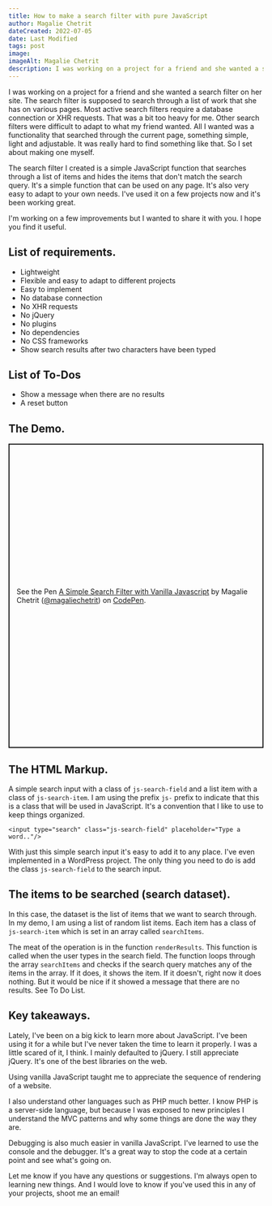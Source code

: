 ```yaml
---
title: How to make a search filter with pure JavaScript
author: Magalie Chetrit
dateCreated: 2022-07-05
date: Last Modified
tags: post
image:
imageAlt: Magalie Chetrit
description: I was working on a project for a friend and she wanted a search filter on her site. Most active search filters require a database connection or XHR requests. That was a bit too heavy for me. All I wanted was a functionality that searched through the current page, something light and simple. I couldn't really find anything so I set about making one myself
---
```

 I was working on a project for a friend and she wanted a search filter on her site. The search filter is supposed to search through a list of work that she has on various pages.
 Most active search filters require a database connection or XHR requests. That was a bit too heavy for me. Other search filters were difficult to adapt to what my friend wanted.
 All I wanted was a functionality that searched through the current page, something simple, light and adjustable. It was really hard to find something like that. So I set about making one myself.

The search filter I created is a simple JavaScript function that searches through a list of items and hides the items that don't match the search query. It's a simple function that can be used on any page. It's also very easy to adapt to your own needs. I've used it on a few projects now and it's been working great.

I'm working on a few improvements but I wanted to share it with you. I hope you find it useful.
## List of requirements.
- Lightweight
- Flexible and easy to adapt to different projects
- Easy to implement
- No database connection
- No XHR requests
- No jQuery
- No plugins
- No dependencies
- No CSS frameworks
- Show search results after two characters have been typed

## List of To-Dos
- Show a message when there are no results
- A reset button


## The Demo.
<p class="codepen" data-height="600" data-theme-id="dark" data-default-tab="result" data-slug-hash="MWxWXyE" data-user="magaliechetrit" style="height: 600px; box-sizing: border-box; display: flex; align-items: center; justify-content: center; border: 2px solid; margin: 1em 0; padding: 1em;">
  <span>See the Pen <a href="https://codepen.io/magaliechetrit/pen/MWxWXyE">
  A Simple Search Filter with Vanilla Javascript</a> by Magalie Chetrit (<a href="https://codepen.io/magaliechetrit">@magaliechetrit</a>)
  on <a href="https://codepen.io">CodePen</a>.</span>
</p>
<script async src="https://cpwebassets.codepen.io/assets/embed/ei.js"></script>

## The HTML Markup.
A simple search input with a class of `js-search-field` and a list item with a class of `js-search-item`. I am using the prefix `js-` prefix to indicate that this is a class that will be used in JavaScript. It's a convention that I like to use to keep things organized.

```<input type="search" class="js-search-field" placeholder="Type a word.."/>```

With just this simple search input it's easy to add it to any place. I've even implemented in a WordPress project. The only thing you need to do is add the class `js-search-field` to the search input.

## The items to be searched (search dataset).
In this case, the dataset is the list of items that we want to search through. In my demo, I am using a list of random list items. Each item has a class of `js-search-item` which is set in an array called `searchItems`.

The meat of the operation is in the function `renderResults`. This function is called when the user types in the search field. The function loops through the array `searchItems` and checks if the search query matches any of the items in the array. If it does, it shows the item. If it doesn't, right now it does nothing. But it would be nice if it showed a message that there are no results. See To Do List.

## Key takeaways.
Lately, I've been on a big kick to learn more about JavaScript. I've been using it for a while but I've never taken the time to learn it properly. I was a little scared of it, I think. I mainly defaulted to jQuery. I still appreciate jQuery. It's one of the best libraries on the web.

Using vanilla JavaScript taught me to appreciate the sequence of rendering of a website.

I also understand other languages such as PHP much better. I know PHP is a server-side language, but because I was exposed to new principles I understand the MVC patterns and why some things are done the way they are.

Debugging is also much easier in vanilla JavaScript. I've learned to use the console and the debugger. It's a great way to stop the code at a certain point and see what's going on.

Let me know if you have any questions or suggestions. I'm always open to learning new things. And I would love to know if you've used this in any of your projects, shoot me an email!